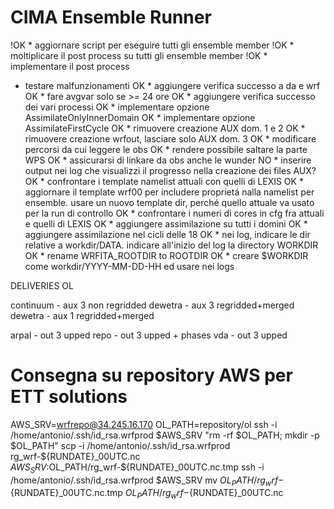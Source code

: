 # CIMA Ensemble Runner

!OK * aggiornare script per eseguire tutti gli ensemble member
!OK * moltiplicare il post process su tutti gli ensemble member
!OK * implementare il post process

* testare malfunzionamenti
OK * aggiungere verifica successo a da e wrf
OK * fare avgvar solo se >= 24 ore
OK * aggiungere verifica successo dei vari processi
OK * implementare opzione AssimilateOnlyInnerDomain
OK * implementare opzione AssimilateFirstCycle
OK * rimuovere creazione AUX dom. 1 e 2
OK * rimuovere creazione wrfout, lasciare solo AUX dom. 3
OK * modificare percorsi da cui leggere le obs
OK * rendere possibile saltare la parte WPS
OK * assicurarsi di linkare da obs anche le wunder
NO * inserire output nei log che visualizzi il progresso nella creazione dei files AUX?
OK * confrontare i template namelist attuali con quelli di LEXIS 
OK * aggiornare il template wrf00 per includere proprietá nalla namelist per ensemble. usare un nuovo template dir, perché quello attuale va usato per la run di controllo
OK * confrontare i numeri di cores in cfg fra attuali e quelli di LEXIS 
OK * aggiungere assimilazione su tutti i domini
OK * aggiungere assimilazione nel cicli delle 18
OK * nei log, indicare le dir relative a workdir/DATA. indicare all'inizio del log la directory WORKDIR
OK * rename WRFITA_ROOTDIR to ROOTDIR
OK * creare $WORKDIR come workdir/YYYY-MM-DD-HH ed usare nei logs


DELIVERIES OL 

continuum - aux 3 non regridded
dewetra - aux 3 regridded+merged
dewetra - aux 1 regridded+merged

arpal - out 3 upped
repo - out 3 upped + phases
vda - out 3 upped



# Consegna su repository AWS per ETT solutions
AWS_SRV=wrfrepo@34.245.16.170 
OL_PATH=repository/ol
ssh -i /home/antonio/.ssh/id_rsa.wrfprod $AWS_SRV "rm -rf $OL_PATH; mkdir -p $OL_PATH"
scp -i /home/antonio/.ssh/id_rsa.wrfprod rg_wrf-${RUNDATE}_00UTC.nc $AWS_SRV:$OL_PATH/rg_wrf-${RUNDATE}_00UTC.nc.tmp
ssh -i /home/antonio/.ssh/id_rsa.wrfprod $AWS_SRV mv $OL_PATH/rg_wrf-${RUNDATE}_00UTC.nc.tmp $OL_PATH/rg_wrf-${RUNDATE}_00UTC.nc

